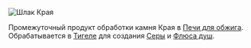 ![Шлак Края](item:betterwithmods:material@39)

Промежуточный продукт обработки камня Края в [Печи для обжига](../blocks/kiln.md). Обрабатывается в [Тигеле](../blocks/crucible.md) для создания [Серы](brimstone.md) и [Флюса душ](soul_flux.md).

